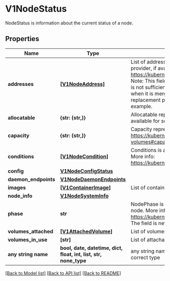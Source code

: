 # V1NodeStatus

NodeStatus is information about the current status of a node.

## Properties
Name | Type | Description | Notes
------------ | ------------- | ------------- | -------------
**addresses** | [**[V1NodeAddress]**](V1NodeAddress.md) | List of addresses reachable to the node. Queried from cloud provider, if available. More info: https://kubernetes.io/docs/concepts/nodes/node/#addresses Note: This field is declared as mergeable, but the merge key is not sufficiently unique, which can cause data corruption when it is merged. Callers should instead use a full-replacement patch. See http://pr.k8s.io/79391 for an example. | [optional] 
**allocatable** | **{str: (str,)}** | Allocatable represents the resources of a node that are available for scheduling. Defaults to Capacity. | [optional] 
**capacity** | **{str: (str,)}** | Capacity represents the total resources of a node. More info: https://kubernetes.io/docs/concepts/storage/persistent-volumes#capacity | [optional] 
**conditions** | [**[V1NodeCondition]**](V1NodeCondition.md) | Conditions is an array of current observed node conditions. More info: https://kubernetes.io/docs/concepts/nodes/node/#condition | [optional] 
**config** | [**V1NodeConfigStatus**](V1NodeConfigStatus.md) |  | [optional] 
**daemon_endpoints** | [**V1NodeDaemonEndpoints**](V1NodeDaemonEndpoints.md) |  | [optional] 
**images** | [**[V1ContainerImage]**](V1ContainerImage.md) | List of container images on this node | [optional] 
**node_info** | [**V1NodeSystemInfo**](V1NodeSystemInfo.md) |  | [optional] 
**phase** | **str** | NodePhase is the recently observed lifecycle phase of the node. More info: https://kubernetes.io/docs/concepts/nodes/node/#phase The field is never populated, and now is deprecated.   | [optional] 
**volumes_attached** | [**[V1AttachedVolume]**](V1AttachedVolume.md) | List of volumes that are attached to the node. | [optional] 
**volumes_in_use** | **[str]** | List of attachable volumes in use (mounted) by the node. | [optional] 
**any string name** | **bool, date, datetime, dict, float, int, list, str, none_type** | any string name can be used but the value must be the correct type | [optional]

[[Back to Model list]](../README.md#documentation-for-models) [[Back to API list]](../README.md#documentation-for-api-endpoints) [[Back to README]](../README.md)


